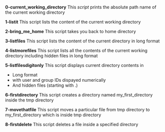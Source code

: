 **0-current_working_directory**
This _script_ prints the absolute path name of the current working directory

**1-listit**
This script lists the content of the current working directory

**2-bring_me_home**
This script takes you back to home directory

**3-listfiles**
This script lists the content of the current directory in long format

**4-listmorefiles**
This script lists all the contents of the current working directory including hidden files in long format


**5-listfilesdigitonly**
This script displays current directory contents in
* Long format
* with user and group IDs dispayed numerically
* And hidden files (starting with .)

**6-firstdirectory**
This script creates a directory named my_first_directory inside the tmp directory

**7-movethatfile**
This script moves a particular file from tmp directory to my_first_directory which is inside tmp directory

**8-firstdelete**
This script deletes a file inside a specified directory
 
